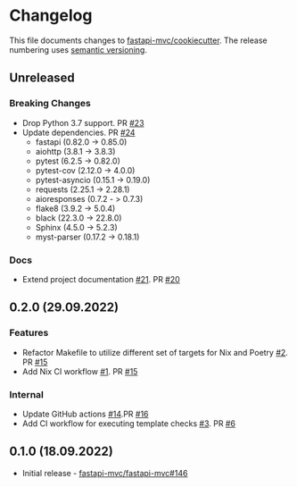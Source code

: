 # Changelog

This file documents changes to [fastapi-mvc/cookiecutter](https://github.com/fastapi-mvc/cookiecutter). The release numbering uses [semantic versioning](http://semver.org).

## Unreleased

### Breaking Changes

* Drop Python 3.7 support. PR [#23](https://github.com/fastapi-mvc/cookiecutter/pull/23)
* Update dependencies. PR [#24](https://github.com/fastapi-mvc/cookiecutter/pull/24)
  * fastapi (0.82.0 -> 0.85.0)
  * aiohttp (3.8.1 -> 3.8.3)
  * pytest (6.2.5 -> 0.82.0)
  * pytest-cov (2.12.0 -> 4.0.0)
  * pytest-asyncio (0.15.1 -> 0.19.0)
  * requests (2.25.1 -> 2.28.1)
  * aioresponses (0.7.2 - > 0.7.3)
  * flake8 (3.9.2 -> 5.0.4)
  * black (22.3.0 -> 22.8.0)
  * Sphinx (4.5.0 -> 5.2.3)
  * myst-parser (0.17.2 -> 0.18.1)

### Docs

* Extend project documentation [#21](https://github.com/fastapi-mvc/cookiecutter/issues/21). PR [#20](https://github.com/fastapi-mvc/cookiecutter/pull/20)

## 0.2.0 (29.09.2022)

### Features

* Refactor Makefile to utilize different set of targets for Nix and Poetry [#2](https://github.com/fastapi-mvc/cookiecutter/issues/2). PR [#15](https://github.com/fastapi-mvc/cookiecutter/pull/15)
* Add Nix CI workflow [#1](https://github.com/fastapi-mvc/cookiecutter/issues/1). PR [#15](https://github.com/fastapi-mvc/cookiecutter/pull/15)

### Internal

* Update GitHub actions [#14](https://github.com/fastapi-mvc/cookiecutter/issues/14).PR [#16](https://github.com/fastapi-mvc/cookiecutter/pull/16)
* Add CI workflow for executing template checks [#3](https://github.com/fastapi-mvc/cookiecutter/issues/3). PR [#6](https://github.com/fastapi-mvc/cookiecutter/pull/6)

## 0.1.0 (18.09.2022)

* Initial release - [fastapi-mvc/fastapi-mvc#146](https://github.com/fastapi-mvc/fastapi-mvc/issues/146)
